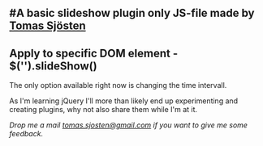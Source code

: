 #A basic slideshow plugin only JS-file made by [Tomas Sjösten](http://tomassjosten.se)
-----------------------------

Apply to specific DOM element - $('<element>').slideShow(<youroption>)
---

The only option available right now is changing the time intervall.


As I'm learning jQuery I'll more than likely end up experimenting and creating plugins, why not also share them while I'm at it.

*Drop me a mail tomas.sjosten@gmail.com if you want to give me some feedback.*